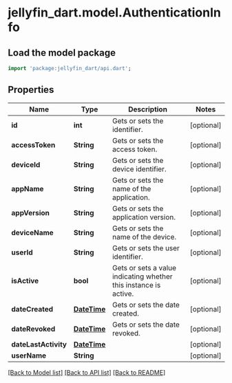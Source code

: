# jellyfin_dart.model.AuthenticationInfo

## Load the model package
```dart
import 'package:jellyfin_dart/api.dart';
```

## Properties
Name | Type | Description | Notes
------------ | ------------- | ------------- | -------------
**id** | **int** | Gets or sets the identifier. | [optional] 
**accessToken** | **String** | Gets or sets the access token. | [optional] 
**deviceId** | **String** | Gets or sets the device identifier. | [optional] 
**appName** | **String** | Gets or sets the name of the application. | [optional] 
**appVersion** | **String** | Gets or sets the application version. | [optional] 
**deviceName** | **String** | Gets or sets the name of the device. | [optional] 
**userId** | **String** | Gets or sets the user identifier. | [optional] 
**isActive** | **bool** | Gets or sets a value indicating whether this instance is active. | [optional] 
**dateCreated** | [**DateTime**](DateTime.md) | Gets or sets the date created. | [optional] 
**dateRevoked** | [**DateTime**](DateTime.md) | Gets or sets the date revoked. | [optional] 
**dateLastActivity** | [**DateTime**](DateTime.md) |  | [optional] 
**userName** | **String** |  | [optional] 

[[Back to Model list]](../README.md#documentation-for-models) [[Back to API list]](../README.md#documentation-for-api-endpoints) [[Back to README]](../README.md)


